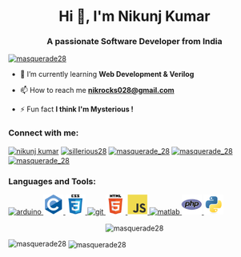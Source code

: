 <h1 align="center">Hi 👋, I'm Nikunj Kumar</h1>
<h3 align="center">A passionate Software Developer from India</h3>

<p align="left"> <a href="https://github.com/ryo-ma/github-profile-trophy"><img src="https://github-profile-trophy.vercel.app/?username=masquerade28" alt="masquerade28" /></a> </p>

- 🌱 I’m currently learning **Web Development & Verilog**

- 📫 How to reach me **nikrocks028@gmail.com**

- ⚡ Fun fact **I think I'm Mysterious !**

<h3 align="left">Connect with me:</h3>
<p align="left">
<a href="https://linkedin.com/in/nikunj kumar" target="blank"><img align="center" src="https://raw.githubusercontent.com/rahuldkjain/github-profile-readme-generator/master/src/images/icons/Social/linked-in-alt.svg" alt="nikunj kumar" height="30" width="40" /></a>
<a href="https://instagram.com/sillerious28" target="blank"><img align="center" src="https://raw.githubusercontent.com/rahuldkjain/github-profile-readme-generator/master/src/images/icons/Social/instagram.svg" alt="sillerious28" height="30" width="40" /></a>
<a href="https://www.codechef.com/users/masquerade_28" target="blank"><img align="center" src="https://cdn.jsdelivr.net/npm/simple-icons@3.1.0/icons/codechef.svg" alt="masquerade_28" height="30" width="40" /></a>
<a href="https://codeforces.com/profile/masquerade_28" target="blank"><img align="center" src="https://raw.githubusercontent.com/rahuldkjain/github-profile-readme-generator/master/src/images/icons/Social/codeforces.svg" alt="masquerade_28" height="30" width="40" /></a>
<a href="https://www.leetcode.com/masquerade_28" target="blank"><img align="center" src="https://raw.githubusercontent.com/rahuldkjain/github-profile-readme-generator/master/src/images/icons/Social/leet-code.svg" alt="masquerade_28" height="30" width="40" /></a>
</p>

<h3 align="left">Languages and Tools:</h3>
<p align="left"> <a href="https://www.arduino.cc/" target="_blank" rel="noreferrer"> <img src="https://cdn.worldvectorlogo.com/logos/arduino-1.svg" alt="arduino" width="40" height="40"/> </a> <a href="https://www.cprogramming.com/" target="_blank" rel="noreferrer"> <img src="https://raw.githubusercontent.com/devicons/devicon/master/icons/c/c-original.svg" alt="c" width="40" height="40"/> </a> <a href="https://www.w3schools.com/css/" target="_blank" rel="noreferrer"> <img src="https://raw.githubusercontent.com/devicons/devicon/master/icons/css3/css3-original-wordmark.svg" alt="css3" width="40" height="40"/> </a> <a href="https://git-scm.com/" target="_blank" rel="noreferrer"> <img src="https://www.vectorlogo.zone/logos/git-scm/git-scm-icon.svg" alt="git" width="40" height="40"/> </a> <a href="https://www.w3.org/html/" target="_blank" rel="noreferrer"> <img src="https://raw.githubusercontent.com/devicons/devicon/master/icons/html5/html5-original-wordmark.svg" alt="html5" width="40" height="40"/> </a> <a href="https://developer.mozilla.org/en-US/docs/Web/JavaScript" target="_blank" rel="noreferrer"> <img src="https://raw.githubusercontent.com/devicons/devicon/master/icons/javascript/javascript-original.svg" alt="javascript" width="40" height="40"/> </a> <a href="https://www.mathworks.com/" target="_blank" rel="noreferrer"> <img src="https://upload.wikimedia.org/wikipedia/commons/2/21/Matlab_Logo.png" alt="matlab" width="40" height="40"/> </a> <a href="https://www.php.net" target="_blank" rel="noreferrer"> <img src="https://raw.githubusercontent.com/devicons/devicon/master/icons/php/php-original.svg" alt="php" width="40" height="40"/> </a> <a href="https://www.python.org" target="_blank" rel="noreferrer"> <img src="https://raw.githubusercontent.com/devicons/devicon/master/icons/python/python-original.svg" alt="python" width="40" height="40"/> </a> </p>

<p align="center"><img align="center" src="https://github-readme-streak-stats.herokuapp.com/?user=masquerade28&" alt="masquerade28" /></p>

<p><img align="left" src="https://github-readme-stats.vercel.app/api/top-langs?username=masquerade28&show_icons=true&locale=en&layout=compact" alt="masquerade28" /></p>

<p>&nbsp;<img align="center" src="https://github-readme-stats.vercel.app/api?username=masquerade28&show_icons=true&locale=en" alt="masquerade28" /></p>
